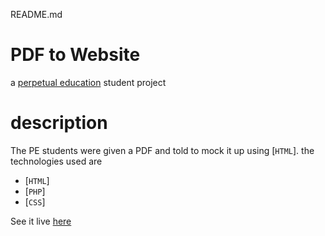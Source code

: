 README.md

# PDF to Website
a [perpetual education](https://perpetual.education) student project

# description
The PE students were given a PDF and told to mock it up using [`HTML`]. the technologies used are
- [`HTML`]
- [`PHP`]
- [`CSS`]

See it live [here](https://peprojects.dev/alpha-1/mprizzuto/pe-projects-II/pe-challenges/pdf-to-webpage)